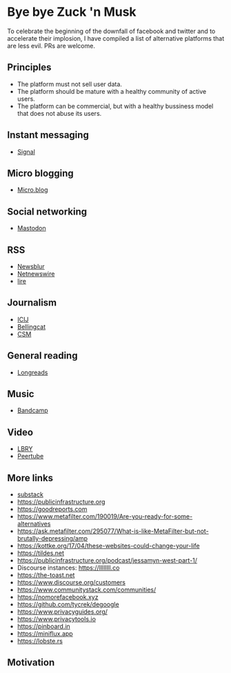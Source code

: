 # Bye bye Zuck 'n Musk

To celebrate the beginning of the downfall of facebook and twitter and to accelerate their implosion, 
I have compiled a list of alternative platforms that are less evil. PRs are welcome. 

## Principles
- The platform must not sell user data. 
- The platform should be mature with a healthy community of active users. 
- The platform can be commercial, but with a healthy bussiness model that does not abuse its users. 

## Instant messaging
- [Signal](https://signal.org/)

## Micro blogging
- [Micro.blog](https://micro.blog)

## Social networking
- [Mastodon](https://joinmastodon.org/servers)

## RSS
- [Newsblur](https://newsblur.com)
- [Netnewswire](https://netnewswire.com)
- [lire](http://lireapp.com)

## Journalism
- [ICIJ](https://www.icij.org)
- [Bellingcat](https://www.bellingcat.com)
- [CSM](https://www.csmonitor.com/About)

## General reading
- [Longreads](https://longreads.com/about/)

## Music
- [Bandcamp](https://bandcamp.com)

## Video
- [LBRY](https://lbry.com)
- [Peertube](https://joinpeertube.org)

## More links
- [substack](https://substack.com)
- https://publicinfrastructure.org
- https://goodreports.com
- https://www.metafilter.com/190019/Are-you-ready-for-some-alternatives
- https://ask.metafilter.com/295077/What-is-like-MetaFilter-but-not-brutally-depressing/amp
- https://kottke.org/17/04/these-websites-could-change-your-life
- https://tildes.net
- https://publicinfrastructure.org/podcast/jessamyn-west-part-1/
- Discourse instances: https://llllllll.co 
- https://the-toast.net
- https://www.discourse.org/customers
- https://www.communitystack.com/communities/
- https://nomorefacebook.xyz
- https://github.com/tycrek/degoogle
- https://www.privacyguides.org/
- https://www.privacytools.io
- https://pinboard.in
- https://miniflux.app
- https://lobste.rs

## Motivation
